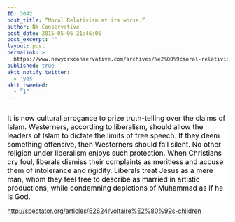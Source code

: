 ```yaml
---
ID: 3042
post_title: “Moral Relativism at its worse.”
author: NY Conservative
post_date: 2015-05-06 21:46:06
post_excerpt: ""
layout: post
permalink: >
  https://www.newyorkconservative.com/archives/%e2%80%9cmoral-relativism-at-its-worse-%e2%80%9d/
published: true
aktt_notify_twitter:
  - 'yes'
aktt_tweeted:
  - "1"
---
```

<p><img src="http://www.newyorkconservative.com/wp-content/uploads/2015/05/050715_0145_MoralRelati1.jpg" alt=""/>
	</p><p style="background: white"><span style="font-size:12pt"><span style="color:black">It is now cultural arrogance to prize truth-telling over the claims of Islam. Westerners, according to liberalism, should allow the leaders of Islam to dictate the limits of free speech. If they deem something offensive, then Westerners should fall silent. No other religion under liberalism enjoys such protection. When Christians cry foul, liberals dismiss their complaints as meritless and accuse them of intolerance and rigidity. Liberals treat Jesus as a mere man, whom they feel free to describe as married in artistic productions, while condemning depictions of Muhammad as if he is God.<br/></span>
		</span></p><p><a href="http://spectator.org/articles/62624/voltaire%E2%80%99s-children">http://spectator.org/articles/62624/voltaire%E2%80%99s-children</a>
	</p>
